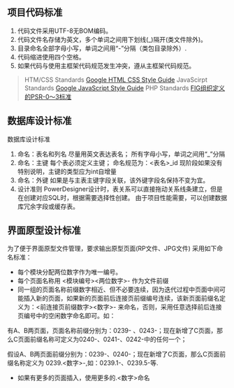 ## 项目代码标准

1. 代码文件采用UTF-8无BOM编码。
2. 代码文件名存储为英文，多个单词之间用下划线(_)隔开(类文件除外)。
3. 目录命名全部字母小写，单词之间用“-”分隔（类包目录除外）.
4. 代码缩进使用四个空格。
5. 如果代码与使用主框架代码规范发生冲突，遵从主框架代码规范。

> HTM/CSS Standards [Google HTML CSS Style Guide](http://google-styleguide.googlecode.com/svn/trunk/htmlcssguide.xml)
> JavaScirpt Standards [Google JavaScript Style Guide](http://google-styleguide.googlecode.com/svn/trunk/javascriptguide.xml)
> PHP Standards [FIG组织定义的PSR-0～3标准](http://www.php-fig.org/)

## 数据库设计标准

数据库设计标准

1. 命名：表名和列名 尽量用英文表达表名； 所有字母小写，单词之间用“_”分隔
2. 命名：主键 每个表必须定义主键； 命名规范为：<表名>_id 现阶段如果没有特别说明，主键的类型应为int自增量
3. 命名：外键 如果是与主表主键字段关联，该外键字段名保持不变为宜。
4. 设计准则 PowerDesigner设计时，表关系可以直接拖动关系线条建立，但是在创建对应SQL时，根据需要选择性创建。 由于项目性能需要，可以创建数据库冗余字段或缓存表。

## 界面原型设计标准

为了便于界面原型文件管理，要求输出原型页面(RP文件、JPG文件) 采用如下命名标准：

- 每个模块分配两位数字作为唯一编号。
- 每个页面名称用 <模块编号><两位数字>- 作为文件前缀
- 同一组的页面名称前缀数字相近、但不必要连续，因为迭代过程中页面中间可能插入新的页面，如果新的页面前后连接页前缀编号连续，该新页面前缀名定义为：<前连接页前缀数字><数字>- 来命名，否则，采用任意选择前后连接页编号中的空闲数字命名即可。如：

有A、B两页面，页面名称前缀分别为：0239- 、0243-；现在新增了C页面，那么C页面前缀名称可定义为0240-、0241-、0242-中的任何一个；

假设A、B两页面前缀分别为：0239-、0240-；现在新增了C页面，那么C页面前缀名称定义为 0239.<数字>-,如：0239.1-、0239.5-等.

- 如果有更多的页面插入，使用更多的.<数字>命名